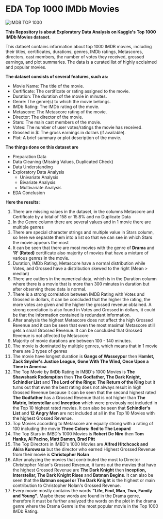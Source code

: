 # EDA Top 1000 IMDb Movies

![IMDB TOP 1000](https://github.com/Rizal-A/EDA-Top-1000-IMDb-Movies/assets/117552819/47f3af59-3ed6-4c47-a4f1-f02f25086be8)

**This Repository is about Exploratory Data Analysis on Kaggle's Top 1000 IMDb Movies dataset**.


This dataset contains information about top 1000 IMDB movies, including their titles, certificates, durations, genres, IMDb ratings, Metascores, directors, cast members, the number of votes they received, grossed earnings, and plot summaries. The data is a curated list of highly acclaimed and popular movies.

**The dataset consists of several features, such as:**

- Movie Name: The title of the movie.
- Certificate: The certificate or rating assigned to the movie.
- Duration: The duration of the movie in minutes.
- Genre: The genre(s) to which the movie belongs.
- IMDb Rating: The IMDb rating of the movie.
- Metascore: The Metascore rating of the movie.
- Director: The director of the movie.
- Stars: The main cast members of the movie.
- Votes: The number of user votes/ratings the movie has received.
- Grossed in $: The gross earnings in dollars (if available).
- Plot: A brief summary or plot description of the movie.

**The things done on this dataset are**
- Preparation Data
- Data Cleaning (Missing Values, Duplicated Check)
- Data Understanding
- Exploratory Data Analysis
  - Univariate Analysis
  - Bivariate Analysis
  - Multivariate Analysis
- EDA Conclusion

**Here the results:** 
1. There are missing values in the dataset, in the columns Metascore and Certificate by a total of 158 or 15.8% and no Duplicate Data
2. In the Genre column there are several values and in 1 movie there are multiple genres
3. There are special character strings and multiple value in Stars column, so here we separate them into a list so that we can see in which Stars the movie appears the most
4. It can be seen that there are most movies with the genre of **Drama** and **'R' (Rated)** certificate also majority of movies that have a mixture of various genres in the movie.
5. Duration, IMDb Rating, Metascore have a normal distribution while Votes, and Grossed have a distribution skewed to the right (Mean > median)
6. There are outliers in the numerical data, which is in the Duration column where there is a movie that is more than 300 minutes in duration but after observing these data is normal.
7. There is a strong correlation between IMDB Rating with Votes and Grossed in dollars, it can be concluded that the higher the rating, the more votes are given and the higher the grossed revenue obtained. A strong correlation is also found in Votes and Grossed in dollars, it could be that the information contained is redundant information.
8. After analysis the highest Metascore does not affect the high Grossed Revenue and it can be seen that even the most maximal Metascore still gets a small Grossed Revenue. It can be concluded that Grossed Revenue is not affected by Metascore
9. Majority of movie durations are between 100 - 140 minutes.
10. The movie is dominated by multiple genres, which means that in 1 movie there are 3 types of genres 
11. The movie have longest duration is **Gangs of Wasseypur** then **Hamlet, Zack Snyder's Justice League, Gone With The Wind, Once Upon a Time in America**
12. The Top Movie by IMDb Rating in IMBD's 1000 Movies is **The Shawshank Redemption** then **The Godfather, The Dark Knight, Schindler List** and **The Lord of the Rings: The Return of the King** but it turns out that even the best rating does not always result in high Grossed Revenue because it can be seen that the second highest rated **The Godfather** has a Grossed Revenue that is not higher than **The Matrix, Interstellar** and **Inception** which were previously not included in the Top 10 highest rated movies. It can also be seen that **Schindler's List** and **12 Angry Men** are not included at all in the Top 10 Movies with the highest Grossed Revenue.
13. Top Movies according to Metascore are equally strong with a rating of 100 including the movie **Three Colors: Red to The Leopard**
14. The Top Stars in IMBD's 1000 Movies is **Robert De Niro** then **Tom Hanks, Al Pacino, Matt Damon, Brad Pitt**
15. The Top Directors in IMBD's 1000 Movies are **Alfred Hitchcock and Akira Kurowasa** but the director who earned Highest Grossed Revenue from their movie is **Christopher Nolan**
16. After analyzing the movies that contributed the most to Director Christopher Nolan's Grossed Revenue, it turns out the movies that have the highest Grossed Revenue are **The Dark Knight** then **Inception, Interstellar, The Dark Knight Rises** and **Batman Begins**. It can also be seen that the **Batman sequel or The Dark Knight** is the highest or main contribution to Christopher Nolan's Grossed Revenue.
17. Every movie mostly contains the words **"Life, Find, Man, Two, Family and Young"**. Maybe these words are found in the Drama genre, therefore it must be further analyzed the words on the plot in the drama genre where the Drama Genre is the most popular movie in the Top 1000 IMDb Rating.
